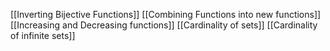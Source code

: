 [[Inverting Bijective Functions]]
[[Combining Functions into new functions]]
[[Increasing and Decreasing functions]]
[[Cardinality of sets]]
[[Cardinality of infinite sets]]
